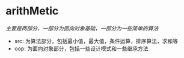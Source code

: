 # arithMetic
*主要是两部分，一部分为面向对象基础，一部分为一些简单的算法*
- src: 为算法部分，包括最小值，最大值，条件运算，排序算法，求和等
- oop: 为面向对象部分，包括一些设计模式和一些继承方法
